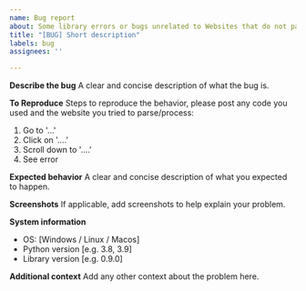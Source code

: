 ```yaml
---
name: Bug report
about: Some library errors or bugs unrelated to Websites that do not parse correctly
title: "[BUG] Short description"
labels: bug
assignees: ''

---
```


**Describe the bug**
A clear and concise description of what the bug is.

**To Reproduce**
Steps to reproduce the behavior, please post any code you used and the website you tried to parse/process:
1. Go to '...'
2. Click on '....'
3. Scroll down to '....'
4. See error

**Expected behavior**
A clear and concise description of what you expected to happen.

**Screenshots**
If applicable, add screenshots to help explain your problem.

**System information**
 - OS: [Windows / Linux / Macos]
 - Python version [e.g. 3.8, 3.9]
 - Library version [e.g. 0.9.0]

**Additional context**
Add any other context about the problem here.
